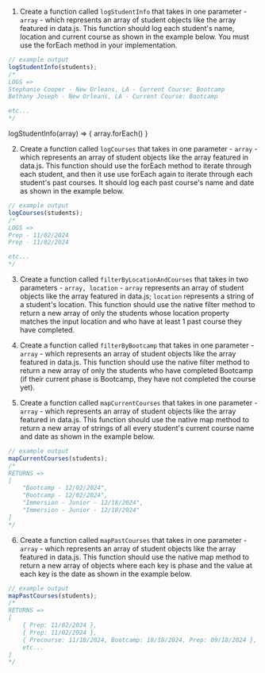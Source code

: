 
1. Create a function called `logStudentInfo` that takes in one parameter - `array` - which represents an array of student objects like the array featured in data.js. This function should log each student's name, location and current course as shown in the example below. You must use the forEach method in your implementation.

```javascript
// example output
logStudentInfo(students);
/*
LOGS =>
Stephanie Cooper - New Orleans, LA - Current Course: Bootcamp
Bethany Joseph - New Orleans, LA - Current Course: Bootcamp

etc...
*/
```
logStudentInfo(array) => {
array.forEach()
}


2. Create a function called `logCourses` that takes in one parameter - `array` - which represents an array of student objects like the array featured in data.js. This function should use the forEach method to iterate through each student, and then it use use forEach again to iterate through each student's past courses. It should log each past course's name and date as shown in the example below.

```javascript
// example output
logCourses(students);
/*
LOGS =>
Prep - 11/02/2024
Prep - 11/02/2024

etc...
*/
```

3. Create a function called `filterByLocationAndCourses` that takes in two parameters - `array, location` - `array` represents an array of student objects like the array featured in data.js; `location` represents a string of a student's location. This function should use the native filter method to return a new array of only the students whose location property matches the input location and who have at least 1 past course they have completed.

4. Create a function called `filterByBootcamp` that takes in one parameter - `array` - which represents an array of student objects like the array featured in data.js. This function should use the native filter method to return a new array of only the students who have completed Bootcamp (if their current phase is Bootcamp, they have not completed the course yet).

5. Create a function called `mapCurrentCourses` that takes in one parameter - `array` - which represents an array of student objects like the array featured in data.js. This function should use the native map method to return a new array of strings of all every student's current course name and date as shown in the example below.

```javascript
// example output
mapCurrentCourses(students);
/*
RETURNS =>
[
    "Bootcamp - 12/02/2024",
    "Bootcamp - 12/02/2024",
    "Immersion - Junior - 12/18/2024",
    "Immersion - Junior - 12/18/2024"
]
*/
```

6. Create a function called `mapPastCourses` that takes in one parameter - `array` - which represents an array of student objects like the array featured in data.js. This function should use the native map method to return a new array of objects where each key is phase and the value at each key is the date as shown in the example below.

```javascript
// example output
mapPastCourses(students);
/*
RETURNS => 
[
    { Prep: 11/02/2024 },
    { Prep: 11/02/2024 },
    { Precourse: 11/18/2024, Bootcamp: 10/18/2024, Prep: 09/18/2024 },
    etc...
]
*/
```